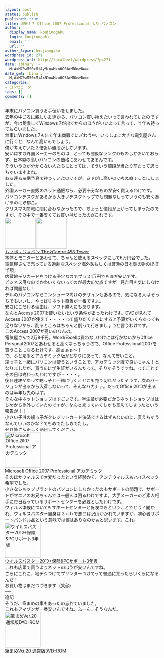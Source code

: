 ```yaml
---
layout: post
status: publish
published: true
title: 激安！？ Office 2007 Professional 入り パソコン
author:
  display_name: koujinogaku
  login: koujinogaku
  email: ''
  url: ''
author_login: koujinogaku
wordpress_id: 271
wordpress_url: http://localhost/wordpress/?p=271
date: !binary |-
  MjAxMC0wMS0xMiAyMzowMzo0OSArMDkwMA==
date_gmt: !binary |-
  MjAxMC0wMS0xMiAxNDowMzo0OSArMDkwMA==
categories:
- コンピュータ
tags: []
comments: []
---
```

<p>年末にパソコン買うお手伝いをしました。<br />
去年の中ごろに親しい友達から、パソコン買い換えたいって言われていたのですが、今は我慢してWindows 7が出てからのほうがいいよって言って、半年も待ってもらいました。<br />
無事にWindows 7も出て年末商戦でにぎわう中、いっしょに大きな電気屋さんに行くと、なんて高いんでしょう。<br />
僕が考えていた２倍近い値段がしています。<br />
安いはずの外国メーカーのものは、とっても高級なランクのものしかおいておらず、日本製の高いパソコンの価格にあわせてあるんです。<br />
そういうのが分からない人たちにとっては、そういう値段が当たり前だって思っちゃいますよね。<br />
お友達も結構予算を持っていたのですが、さすがに高いので考え直すことにしました。<br />
外国メーカー直販のネット通販なら、必要十分なものが安く買えるわけです。<br />
パソコンデスクがあるから大きいデスクトップでも問題なしっていうのも安くあげるのに好都合。<br />
クリスマス商戦に間に合わなかったので、ちょっと値段が上がってしまったのですが、その中で一番安くてお買い得だったのがこれです。<br />
<a href="http://ck.jp.ap.valuecommerce.com/servlet/referral?sid=2623683&pid=878849704&vc_url=http%3a%2f%2fshopap%2elenovo%2ecom%2fSEUILibrary%2fcontroller%2fe%2fjpweb%2fLenovoPortal%2fja_JP%2fcatalog%2eworkflow%3acategory%2edetails%3fcurrent-catalog-id%3d3634951826AE4D3881BFFF1AC5FCD957%26current-category-id%3dA8B85EDD86984D13B3010A94B4B51227" target="_blank" ><img height="100" width="100" border="0" src="http://shopap.lenovo.com/ISS_Static/WW/ap/jp/ja/mktg/images/tca58t_2_300x300.jpg"><img src="http://ad.jp.ap.valuecommerce.com/servlet/gifbanner?sid=2623683&pid=878849704" height="1" width="1" border="0"></a><a href="http://ck.jp.ap.valuecommerce.com/servlet/referral?sid=2623683&pid=878849704&vc_url=http%3a%2f%2fshopap%2elenovo%2ecom%2fSEUILibrary%2fcontroller%2fe%2fjpweb%2fLenovoPortal%2fja_JP%2fcatalog%2eworkflow%3acategory%2edetails%3fcurrent-catalog-id%3d3634951826AE4D3881BFFF1AC5FCD957%26current-category-id%3dA8B85EDD86984D13B3010A94B4B51227" target="_blank" ><img height="100" width="100" border="0" src="http://shopap.lenovo.com/ISS_Static/options/US/images/IMG3384_MKT_IMG_FILENAME_7.gif"><img src="http://ad.jp.ap.valuecommerce.com/servlet/gifbanner?sid=2623683&pid=878849704" height="1" width="1" border="0"></a><br />
<a href="http://ck.jp.ap.valuecommerce.com/servlet/referral?sid=2623683&pid=878849704&vc_url=http%3a%2f%2fshopap%2elenovo%2ecom%2fSEUILibrary%2fcontroller%2fe%2fjpweb%2fLenovoPortal%2fja_JP%2fcatalog%2eworkflow%3acategory%2edetails%3fcurrent-catalog-id%3d3634951826AE4D3881BFFF1AC5FCD957%26current-category-id%3dA8B85EDD86984D13B3010A94B4B51227" target="_blank" ><img src="http://ad.jp.ap.valuecommerce.com/servlet/gifbanner?sid=2623683&pid=878849704" height="1" width="1" border="0">レノボ・ジャパン ThinkCentre A58 Tower</a><br />
本体とモニターとあわせて、ちゃんと使えるスペックにして6万円台でした。<br />
電気屋さんで売っている過剰なスペック海外製もしくは普通の日本製の物のほぼ半額。<br />
内蔵地デジカードをつける予定なのでプラス1万円でもまだ安いです。<br />
ビジネス用なのでかわいくないってのが最大の欠点ですが、見た目を気にしなければ問題なし！<br />
デルのパソコンならコンシューマ向けのデザインもあるので、気になる人はそっちでもいいし、やっぱりネット直販が一番ですよ。<br />
安さにこだわる理由は、ソフト購入にもあります。<br />
なんとAccess 2007を使いたいという条件があったわけです。DVDが見れてAccess 2007が使えて・・・・って盛りだくさんにすると予算がいくらあっても足りないから、削るところはちゃんと削って行きましょうと言うわけです。<br />
このAccess 2007が高いのなんの。<br />
電気屋さんで2万8千円。Word/Excelは買わないわけには行かないからOffice Personal 2007とあわせると高くなっちゃうので、Office Professional 2007を買うことになるわけです。高ぁぁぁ～！<br />
で、ふと見るとアカデミック版がとなりにあって、なんて安いこと。<br />
甥っ子と一緒にパソコンは使うということで、アカデミック版で良いじゃん！となりましたが、買うのに学生証がいるんだって。そりゃそうですね。ってことでその日は終わったわけですが・・・・。<br />
後日連絡があって甥っ子と一緒に行くとどこも売り切れだったそうで、次のバージョンが出るから入荷しないって、そんなバカナァ。だってOffice 2010が出るのは半年も先のはず。<br />
そんな中ネットショップはすごいです。学生証が必要だからネットショップははじめから除外していたのですが、なんと売っていてしかも買えてしまったという報告が！！<br />
小さい子供の甥っ子がクレジットカード決済できるはずもないのに、買えちゃうなんていいのかな？でもめでたしめでたし。<br />
ぜひ皆さん正しく活用してください。<br />
<a href="http://www.amazon.co.jp/gp/product/B000JQFUJ6?ie=UTF8&tag=koujinogakuse-22&linkCode=as2&camp=247&creative=7399&creativeASIN=B000JQFUJ6"><img src="http://ecx.images-amazon.com/images/I/51GEw8uX9KL._SL160_AA115_.jpg" width="115" height="115" alt="Microsoft Office 2007 Professional アカデミック"></a><img src="http://www.assoc-amazon.jp/e/ir?t=koujinogakuse-22&l=as2&o=9&a=B000JQFUJ6" width="1" height="1" border="0" alt="" style="border:none !important; margin:0px !important;" /><br />
<a href="http://www.amazon.co.jp/gp/product/B000JQFUJ6?ie=UTF8&tag=koujinogakuse-22&linkCode=as2&camp=247&creative=7399&creativeASIN=B000JQFUJ6">Microsoft Office 2007 Professional アカデミック</a><img src="http://www.assoc-amazon.jp/e/ir?t=koujinogakuse-22&l=as2&o=9&a=B000JQFUJ6" width="1" height="1" border="0" alt="" style="border:none !important; margin:0px !important;" /><br />
そのほかウィルスで大変だったという経験から、アンチウィルスもハイスペック希望でした。<br />
小さなショップブランドのパソコンにしなかったのもサポートの問題で、サポートがマニアのお兄ちゃんでは一般人は困るわけですよ。大手メーカーのど素人相手に毎日戦っているサポートセンターを必要としたわけです。<br />
ウィルス体験についてもサポートセンターと保険つきということでどう？聞かれ、ウィルスバスター自身は２ｃｈで悪口は沢山かかれていますが、初心者サポートバンドル品という意味では僕はありなのかぁと思います。これ。<br />
<a href="http://www.amazon.co.jp/gp/product/B002MUBC6M?ie=UTF8&tag=koujinogakuse-22&linkCode=as2&camp=247&creative=7399&creativeASIN=B002MUBC6M"><img src="http://ecx.images-amazon.com/images/I/51RW2fMqhiL._SL160_AA115_.jpg" width="115" height="115" alt="ウイルスバスター2010+保険&PCサポート3年版"></a><img src="http://www.assoc-amazon.jp/e/ir?t=koujinogakuse-22&l=as2&o=9&a=B002MUBC6M" width="1" height="1" border="0" alt="" style="border:none !important; margin:0px !important;" /><br />
<a href="http://www.amazon.co.jp/gp/product/B002MUBC6M?ie=UTF8&tag=koujinogakuse-22&linkCode=as2&camp=247&creative=7399&creativeASIN=B002MUBC6M">ウイルスバスター2010+保険&PCサポート3年版</a><img src="http://www.assoc-amazon.jp/e/ir?t=koujinogakuse-22&l=as2&o=9&a=B002MUBC6M" width="1" height="1" border="0" alt="" style="border:none !important; margin:0px !important;" /><br />
これも店頭で買うよりネットのほうが安いんですね。<br />
さらにこれに、地デジつけてプリンターつけてって普通に買ったらいくらになるんだ！<br />
お買い物はまだつづきます（笑顔）<br />
---<br />
追記<br />
そうだ、筆まめの事もあったの忘れていました。<br />
これもアマゾンが一番安いんですね。ふーん。そうなんだ。<br />
<a href="http://www.amazon.co.jp/gp/product/B002LH5IX4?ie=UTF8&tag=koujinogakuse-22&linkCode=as2&camp=247&creative=7399&creativeASIN=B002LH5IX4"><img src="http://ecx.images-amazon.com/images/I/615scb55ayL._SL160_AA115_.jpg" alt="筆まめVer.20 通常版DVD-ROM" width="115" height="115"></a><img src="http://www.assoc-amazon.jp/e/ir?t=koujinogakuse-22&l=as2&o=9&a=B002LH5IX4" width="1" height="1" border="0" alt="" style="border:none !important; margin:0px !important;" /><br />
<a href="http://www.amazon.co.jp/gp/product/B002LH5IX4?ie=UTF8&tag=koujinogakuse-22&linkCode=as2&camp=247&creative=7399&creativeASIN=B002LH5IX4">筆まめVer.20 通常版DVD-ROM</a><img src="http://www.assoc-amazon.jp/e/ir?t=koujinogakuse-22&l=as2&o=9&a=B002LH5IX4" width="1" height="1" border="0" alt="" style="border:none !important; margin:0px !important;" /></p>
